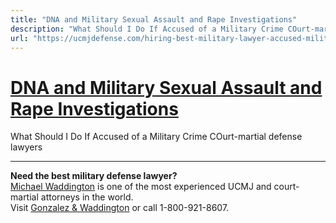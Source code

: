 ```yaml
---
title: "DNA and Military Sexual Assault and Rape Investigations"
description: "What Should I Do If Accused of a Military Crime COurt-martial defense lawyers"
url: "https://ucmjdefense.com/hiring-best-military-lawyer-accused-military-crime.html"
---
```


# [DNA and Military Sexual Assault and Rape Investigations](https://ucmjdefense.com/hiring-best-military-lawyer-accused-military-crime.html)

What Should I Do If Accused of a Military Crime COurt-martial defense lawyers

---

**Need the best military defense lawyer?**  
[Michael Waddington](https://ucmjdefense.com/attorneys/michael-stewart-waddington-partner.html) is one of the most experienced UCMJ and court-martial attorneys in the world.  
Visit [Gonzalez & Waddington](https://ucmjdefense.com) or call 1-800-921-8607.
